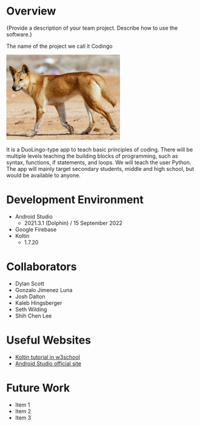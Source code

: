 # Overview

{Provide a description of your team project.  Describe how to use the software.}

The name of the project we call it Codingo

<img src="image.png" alt="image.png" width="300"/>

It is a DuoLingo-type app to teach basic principles of coding. There will be multiple levels teaching the building blocks of programming, such as syntax, functions, if statements, and loops. We will teach the user Python. The app will mainly target secondary students, middle and high school, but would be available to anyone.

# Development Environment

* Android Studio
  *  2021.3.1 (Dolphin) / 15 September 2022
* Google Firebase
* Koltin
  * 1.7.20

# Collaborators

* Dylan Scott
* Gonzalo Jimenez Luna
* Josh Dalton
* Kaleb Hingsberger
* Seth Wilding
* Shih Chen Lee

# Useful Websites

* [Koltin tutorial in w3school](https://www.w3schools.com/KOTLIN/index.php)
* [Android Studio official site](https://developer.android.com/studio)

# Future Work

* Item 1
* Item 2
* Item 3
